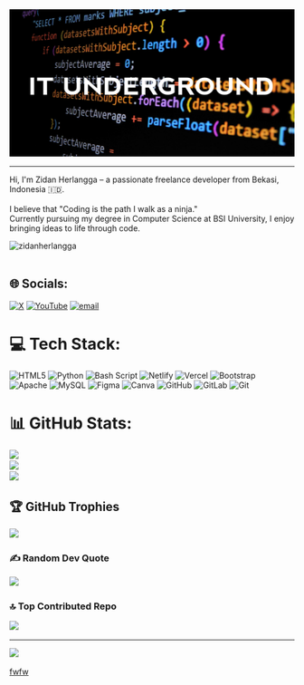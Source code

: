 <img src="https://raw.githubusercontent.com/zidan-herlangga/zidan-herlangga/main/background.jpeg" width="100%" height="260px">

---

Hi, I'm Zidan Herlangga – a passionate freelance developer from Bekasi, Indonesia 🇮🇩.<br><br>I believe that "Coding is the path I walk as a ninja."<br>Currently pursuing my degree in Computer Science at BSI University, I enjoy bringing ideas to life through code.

<a href="https://www.buymeacoffee.com/zidanherlangga"> 
  <img align="left" src="https://cdn.buymeacoffee.com/buttons/v2/default-yellow.png" height="40" alt="zidanherlangga" />
</a>

<br><br>

## 🌐 Socials:
[![X](https://img.shields.io/badge/X-black.svg?logo=X&logoColor=white)](https://x.com/@dansec04_) [![YouTube](https://img.shields.io/badge/YouTube-%23FF0000.svg?logo=YouTube&logoColor=white)](https://youtube.com/@@zidanherlangga) [![email](https://img.shields.io/badge/Email-D14836?logo=gmail&logoColor=white)](mailto:zidanherlangga24@gmail.com) 

# 💻 Tech Stack:
![HTML5](https://img.shields.io/badge/html5-%23E34F26.svg?style=for-the-badge&logo=html5&logoColor=white) ![Python](https://img.shields.io/badge/python-3670A0?style=for-the-badge&logo=python&logoColor=ffdd54) ![Bash Script](https://img.shields.io/badge/bash_script-%23121011.svg?style=for-the-badge&logo=gnu-bash&logoColor=white) ![Netlify](https://img.shields.io/badge/netlify-%23000000.svg?style=for-the-badge&logo=netlify&logoColor=#00C7B7) ![Vercel](https://img.shields.io/badge/vercel-%23000000.svg?style=for-the-badge&logo=vercel&logoColor=white) ![Bootstrap](https://img.shields.io/badge/bootstrap-%238511FA.svg?style=for-the-badge&logo=bootstrap&logoColor=white) ![Apache](https://img.shields.io/badge/apache-%23D42029.svg?style=for-the-badge&logo=apache&logoColor=white) ![MySQL](https://img.shields.io/badge/mysql-4479A1.svg?style=for-the-badge&logo=mysql&logoColor=white) ![Figma](https://img.shields.io/badge/figma-%23F24E1E.svg?style=for-the-badge&logo=figma&logoColor=white) ![Canva](https://img.shields.io/badge/Canva-%2300C4CC.svg?style=for-the-badge&logo=Canva&logoColor=white) ![GitHub](https://img.shields.io/badge/github-%23121011.svg?style=for-the-badge&logo=github&logoColor=white) ![GitLab](https://img.shields.io/badge/gitlab-%23181717.svg?style=for-the-badge&logo=gitlab&logoColor=white) ![Git](https://img.shields.io/badge/git-%23F05033.svg?style=for-the-badge&logo=git&logoColor=white)
# 📊 GitHub Stats:
![](https://github-readme-stats.vercel.app/api?username=zidan-herlangga&theme=onedark&hide_border=false&include_all_commits=false&count_private=false)<br/>
![](https://nirzak-streak-stats.vercel.app/?user=zidan-herlangga&theme=onedark&hide_border=false)<br/>
![](https://github-readme-stats.vercel.app/api/top-langs/?username=zidan-herlangga&theme=onedark&hide_border=false&include_all_commits=false&count_private=false&layout=compact)

## 🏆 GitHub Trophies
![](https://github-profile-trophy.vercel.app/?username=zidan-herlangga&theme=onedark&no-frame=false&no-bg=false&margin-w=4)

### ✍️ Random Dev Quote
![](https://quotes-github-readme.vercel.app/api?type=horizontal&theme=radical)

### 🔝 Top Contributed Repo
![](https://github-contributor-stats.vercel.app/api?username=zidan-herlangga&limit=5&theme=onedark&combine_all_yearly_contributions=true)

---
[![](https://visitcount.itsvg.in/api?id=zidan-herlangga&icon=2&color=0)](https://visitcount.itsvg.in)

<!-- Proudly created with GPRM ( https://gprm.itsvg.in ) -->

<a href="https://camo.githubusercontent.com/f1e4532db7112e4c58a39eb5363864b4a73aa9e0a4b451b2480e56b9bdc9994b/68747470733a2f2f6b6f6d617265762e636f6d2f67687076632f3f757365726e616d653d7a6964616e2d6865726c616e676761266c6162656c3d50726f66696c65253230766965777326636f6c6f723d306537356236267374796c653d666c6174">fwfw</a>
